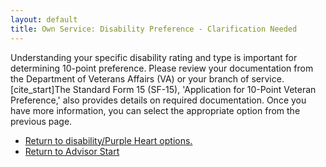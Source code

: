 ```yaml
---
layout: default
title: Own Service: Disability Preference - Clarification Needed
---
```


Understanding your specific disability rating and type is important for determining 10-point preference. Please review your documentation from the Department of Veterans Affairs (VA) or your branch of service. [cite_start]The Standard Form 15 (SF-15), 'Application for 10-Point Veteran Preference,' also provides details on required documentation. Once you have more information, you can select the appropriate option from the previous page.

*   [Return to disability/Purple Heart options.](./ownservice_disability_details.md)
*   [Return to Advisor Start](./start.md)
